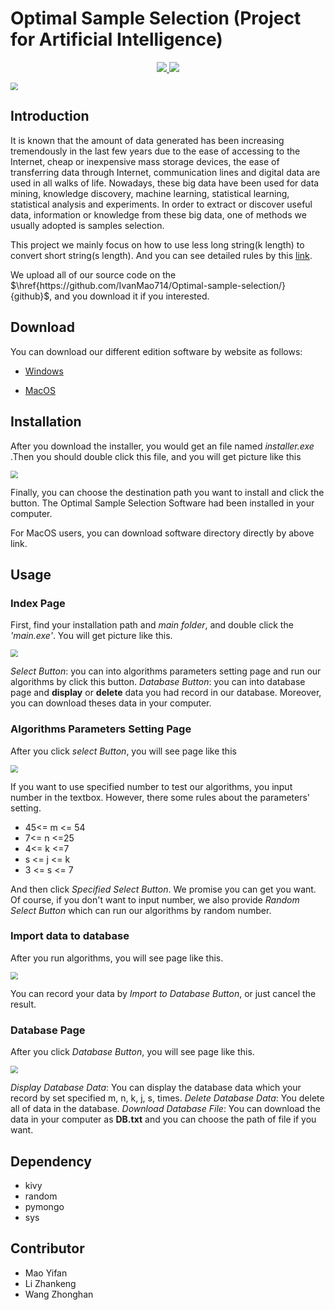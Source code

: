 # Optimal Sample Selection (Project for Artificial Intelligence)

<p align="center">
  <!-- License -->
  <a href="./LICENSE">
    <img src="https://img.shields.io/badge/license-Apache%202.0-yellow.svg?logo=apache"/>
  </a>
  <!-- GitHub last commit -->
  <a href="./"><img src="https://img.shields.io/github/last-commit/IvanMao714/Optimal-sample-selection?logoColor=blue&style=plastic"/>
  </a>
</p>

<img src=".\static\logo.png" style="zoom:76%;" />




## Introduction

 It is known that the amount of data generated has been increasing tremendously in the last few years due to the ease of accessing to the Internet, cheap or inexpensive mass storage devices, the ease of transferring data through Internet, communication lines and digital data are used in all walks of life. Nowadays, these big data have been used for data mining, knowledge discovery, machine learning, statistical learning, statistical analysis and experiments. In order to extract or discover useful data, information or knowledge from these big data, one of methods we usually adopted is samples selection.

This project we mainly focus on how to use less long string(k length) to convert short string(s length). And you can see detailed rules by this [link](https://raw.githubusercontent.com/IvanMao714/Optimal-sample-selection/kivy/introduce/Group%20Project(23).pdf).

We upload all of our source code on the $\href{https://github.com/IvanMao714/Optimal-sample-selection/}{github}$, and you download it if you interested.

## Download

You can download our different edition software by website as follows:

- [Windows](https://raw.githubusercontent.com/IvanMao714/Optimal-sample-selection/kivy/installer/Windows/installer.exe)

- [MacOS](https://raw.githubusercontent.com/IvanMao714/Optimal-sample-selection/kivy/installer/MacOS/OSS.zip)

## Installation

After you download the installer, you would get an file named *installer.exe* .Then you should double click this file, and you will get picture like this

<img src=".\img\1.png" style="zoom:75%;" />

Finally, you can choose the destination path you want to install and click the button. The Optimal Sample Selection Software had been installed in your computer.

For MacOS users, you can download software directory directly by above link.

## Usage

### Index Page

 First, find your installation path and *main folder*, and double click the *'main.exe'*. You will get picture like this.

<img src=".\img\2.png" style="zoom: 75%;" />

*Select Button*: you can into algorithms parameters setting page and run our algorithms by click this button.
*Database Button*: you can into database page and **display** or **delete** data you had record in our database. Moreover, you can download theses data in your computer.

### Algorithms Parameters Setting Page

After you click *select Button*, you will see page like this

<img src=".\img\3.png" style="zoom:75%;" />

If you want to use specified number to test our algorithms, you input number in the textbox. However, there some rules about the parameters' setting.

- 45<= m <= 54
- 7<= n <=25
- 4<= k <=7
- s <= j <= k
- 3 <= s <= 7


And then click *Specified Select Button*. We promise you can get you want. Of course, if you don't want to input number, we also provide *Random Select Button* which can run our algorithms by random number.  

### Import data to database

After you run algorithms, you will see page like this.

<img src=".\img\4.png" style="zoom:75%;" />

You can record your data by *Import to Database Button*, or just cancel the result. 

### Database Page

After you click *Database Button*, you will see page like this.

<img src=".\img\5.png" style="zoom:75%;" />

*Display Database Data*: You can display the database data which your record by set specified m, n, k, j, s, times.
*Delete Database Data*: You delete all of data in the database.
*Download Database File*:  You can download the data in your computer as **DB.txt** and you can choose the path of file if you want.

## Dependency

- kivy
- random
- pymongo
- sys

## Contributor

- Mao Yifan
- Li Zhankeng
- Wang Zhonghan